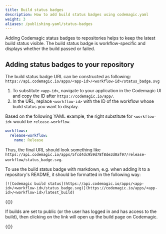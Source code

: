 ```yaml
---
title: Build status badges
description: How to add build status badges using codemagic.yaml
weight: 3
aliases: /publishing-yaml/status-badges
---
```


Adding Codemagic status badges to repositories helps to keep the latest build status visible. The build status badge is workflow-specific and displays whether the build passed or failed. 

## Adding status badges to your repository

The build status badge URL can be constructed as following: `https://api.codemagic.io/apps/<app-id>/<workflow-id>/status_badge.svg`

1. To substitute `<app-id>`, navigate to your application in the Codemagic UI and copy the ID after `https://codemagic.io/app/`.
2. In the URL, replace `<workflow-id>` with the ID of the workflow whose build status you want to display.

Based on the following YAML example, the right substitute for `<workflow-id>` would be `release-workflow`.
```yaml
workflows:
  release-workflow:
    name: Release
```

Thus, the final URL should look something like `https://api.codemagic.io/apps/5fcd4dc959d78f8de3d0af97/release-workflow/status_badge.svg`.

To use the build status badge with markdown, e.g. when adding it to a repository's README, it should be formatted in the following way:
```
[![Codemagic build status](https://api.codemagic.io/apps/<app-id>/<workflow-id>/status_badge.svg)](https://codemagic.io/apps/<app-id>/<workflow-id>/latest_build)
```

{{<notebox>}}

If builds are set to public (or the user has logged in and has access to the build), then clicking on the link will open up the build page on Codemagic.

{{</notebox>}}
